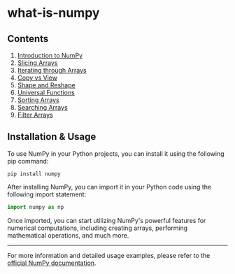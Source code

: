 # what-is-numpy

## Contents

1. [Introduction to NumPy](docs/intro-to-numpy.md)
2. [Slicing Arrays](docs/slicing-arrays.md)
3. [Iterating through Arrays](docs/iterating-through-arrays.md)
4. [Copy vs View](docs/copy-vs-view.md)
5. [Shape and Reshape](docs/shape-and-reshape.md)
6. [Universal Functions](docs/universal-functions.md)
7. [Sorting Arrays](docs/sorting-arrays.md)
8. [Searching Arrays](docs/searching-arrays.md)
9. [Filter Arrays](docs/filter-arrays.md)

## Installation & Usage

To use NumPy in your Python projects, you can install it using the following pip command:

```console
pip install numpy
```

After installing NumPy, you can import it in your Python code using the following import statement:

```python
import numpy as np
```

Once imported, you can start utilizing NumPy's powerful features for numerical computations, including creating arrays,
performing mathematical operations, and much more.

---

For more information and detailed usage examples, please refer to the [official NumPy
documentation](https://numpy.org/doc/stable/).